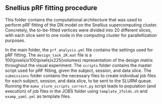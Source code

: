 ## Snellius pRF fitting procedure
This folder contains the computational architecture that was used to perform pRF fitting of the DN model on the Snellius supercomputing cluster. Concretely, the to-be-fitted vertices were divided into 20 different slices, with each slice sent to one node in the computing cluster for parallellization purposes. 

In the main folder, the `prf_analysis.yml` file contains the settings used for pRF fitting. The `design_task_2R.mat` file is a 100(pixels)x100(pixels)x225(volumes) representation of the design matrix throughout the visual experiment. The `scripts` folder contains the master script used for pRF fitting, given the subject, session, and data slice. The `submissions` folder contains the necessary files to create individual job files for each subject, session, and data slice, to be sent to the SLURM queue. Running the `make_slurm_scripts_correct.py` script leads to population (and execution) of job files in the JOBS folder using `template_2folds.sh` and `examp_yaml.yml` as template files.


